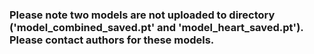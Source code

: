 ### Please note two models are not uploaded to directory ('model_combined_saved.pt' and 'model_heart_saved.pt'). Please contact authors for these models.
